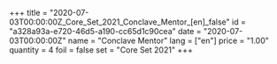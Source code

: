+++
title = "2020-07-03T00:00:00Z_Core_Set_2021_Conclave_Mentor_[en]_false"
id = "a328a93a-e720-46d5-a190-cc65d1c90cea"
date = "2020-07-03T00:00:00Z"
name = "Conclave Mentor"
lang = ["en"]
price = "1.00"
quantity = 4
foil = false
set = "Core Set 2021"
+++
